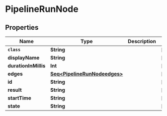 

# PipelineRunNode


## Properties

Name | Type | Description | Notes
------------ | ------------- | ------------- | -------------
**`class`** | **String** |  |  [optional]
**displayName** | **String** |  |  [optional]
**durationInMillis** | **Int** |  |  [optional]
**edges** | [**Seq&lt;PipelineRunNodeedges&gt;**](PipelineRunNodeedges.md) |  |  [optional]
**id** | **String** |  |  [optional]
**result** | **String** |  |  [optional]
**startTime** | **String** |  |  [optional]
**state** | **String** |  |  [optional]



